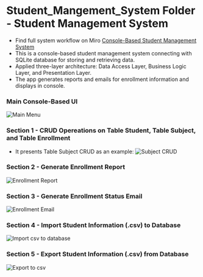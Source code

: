 # Student_Mangement_System Folder - Student Management System
  - Find full system workflow on Miro [Console-Based Student Management System](https://miro.com/app/board/uXjVPyK4Noc=/?share_link_id=507512025878)
  - This is a console-based student management system connecting with SQLite database for storing and retrieving data.
  - Applied three-layer architecture: Data Access Layer, Business Logic Layer, and Presentation Layer.
  - The app generates reports and emails for enrollment information and displays in console.
  
### Main Console-Based UI
![Main Menu](https://user-images.githubusercontent.com/109891752/212572715-d90142f8-08d1-4c73-9eae-56614c4865f4.JPG)

### Section 1 - CRUD Opereations on Table Student, Table Subject, and Table Enrollment  
- It presents Table Subject CRUD as an example:
![Subject CRUD](https://user-images.githubusercontent.com/109891752/212590565-7bc51b46-e16c-4db1-9d19-16dc69b7bf1e.JPG)

### Section 2 - Generate Enrollment Report
![Enrollment Report](https://user-images.githubusercontent.com/109891752/212590635-b23231a1-5fb1-480a-b129-57312f3ef9a3.JPG)

### Section 3 - Generate Enrollment Status Email
![Enrollment Email](https://user-images.githubusercontent.com/109891752/212590686-4fe0ce61-2c0d-462d-b85d-a4411a770872.JPG)

### Section 4 - Import Student Information (.csv) to Database
![Import csv to database](https://user-images.githubusercontent.com/109891752/212590760-e7b128d4-28d6-4f6d-852c-0b37e3fb64cb.JPG)

### Section 5 - Export Student Information (.csv) from Database
![Export to csv](https://user-images.githubusercontent.com/109891752/212590799-6f241041-390b-4e63-a6dd-5a50648b710a.JPG)
